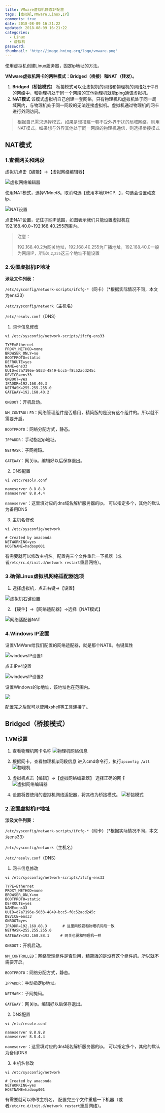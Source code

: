 ```yaml
---
title: VMware虚拟机静态IP配置
tags: [虚拟机,VMware,Linux,IP]
comments: true
date: 2018-08-09 16:21:22
updated: 2018-08-09 16:21:22
categories: 
  - Linux
  - 虚拟机
password:
thumbnail: 'http://image.hming.org/logo/vmware.png'
---
```

使用虚拟机创建Linux服务器，固定ip地址的方法。
<!-- more -->
**VMware虚拟机网卡的两种模式：Bridged（桥接）和NAT（转发）。**
1. **Bridged（桥接模式）**
桥接模式可以让虚拟机的网络和物理机的网络处于`平行`的网络中，和物理机处于同一个网段的其他物理机就能ping通该虚拟机。
2. **NAT模式**
该模式虚拟机自己创建一套网络，只有物理机和虚拟机处于同一局域网内，与物理机处于同一网段的无法连接虚拟机。虚拟机通过物理机的网卡进行外网访问。

> 根据自己需求选择模式，如果是想搭建一套不受外界干扰的局域网络，则用NAT模式。如果想与外界其他处于同一网段的物理机通信，则选择桥接模式
## NAT模式
### 1.查看网关和网段

虚拟机点击【编辑】→【虚拟网络编辑器】

![虚拟网络编辑器](http://image.hming.org/VMware虚拟机静态ip配置/vm%E8%99%9A%E6%8B%9F%E7%BD%91%E7%BB%9C%E7%BC%96%E8%BE%91%E5%99%A8.png)

使用NAT模式，选择VMnet8。取消勾选【使用本地DHCP...】，勾选会设置动态ip。

![NAT设置](http://image.hming.org/VMware虚拟机静态ip配置/NAT%E8%AE%BE%E7%BD%AE.png)

点击NAT设置，记住子网IP范围，如图表示我们只能设置虚拟机在192.168.40.0~192.168.40.255范围内。

> 注意：
>
> 192.168.40.2为网关地址，192.168.40.255为广播地址，192.168.40.0一般为网段IP，所以`0`,`2`,`255`这三个地址不能设置

### 2.设置虚拟机IP地址

**涉及文件列表：**

`/etc/sysconfig/network-scripts/ifcfg-*`（网卡）（*根据实际情况不同，本文为ens33）

`/etc/sysconfig/network`（主机名）

`/etc/resolv.conf`（DNS）

1. 网卡信息修改

`vi /etc/sysconfig/network-scripts/ifcfg-ens33`

```
TYPE=Ethernet
PROXY_METHOD=none
BROWSER_ONLY=no
BOOTPROTO=static
DEFROUTE=yes
NAME=ens33
UUID=d7a7196e-5033-4849-bcc5-f8c52acd245c
DEVICE=ens33
ONBOOT=yes
IPADDR=192.168.40.3
NETMASK=255.255.255.0
GATEWAY=192.168.40.2
```

`ONBOOT`：开机启动。

`NM_CONTROLLED`：网络管理组件是否启用，精简版的是没有这个组件的。所以就不需要开启。

`BOOTPROTO`：网络分配方式，静态。

`IPPADDR`：手动指定ip地址。

`NETMASK`：子网掩码。

`GATEWAY`：网关ip。编辑好以后保存退出。

2. DNS配置

`vi /etc/resolv.conf`

```
nameserver 8.8.8.8
nameserver 8.8.4.4
```

`nameserver`：这里填对应的dns域名解析服务器的ip。 可以指定多个，其他的默认为备用DNS

3. 主机名修改

`vi /etc/sysconfig/network`

```
# Created by anaconda
NETWORKING=yes
HOSTNAME=hadoop001
```

有需要就可以修改主机名。配置完三个文件重启一下机器（或者`/etc/rc.d/init.d/network restart`重启网络）。

### 3.确保Linux虚拟机网络适配器选项

1. 选择虚拟机，点击右键→【设置】

![虚拟机右键设置](http://image.hming.org/VMware虚拟机静态ip配置/%E8%99%9A%E6%8B%9F%E6%9C%BA%E5%8F%B3%E9%94%AE%E8%AE%BE%E7%BD%AE.png)

2. 【硬件】→【网络适配器】→选择【NAT模式】

![网络适配器NAT](http://image.hming.org/VMware虚拟机静态ip配置/%E7%BD%91%E7%BB%9C%E9%80%82%E9%85%8D%E5%99%A8NAT%E6%A8%A1%E5%BC%8F.png)

### 4.Windows IP设置

设置VMWare给我们配置的网络适配器，就是那个NAT8。右键属性

![windowsIP设置1](http://image.hming.org/VMware虚拟机静态ip配置/WindowsIP%E8%AE%BE%E7%BD%AE1.png)

点击IPv4设置

![windowsIP设置2](http://image.hming.org/VMware虚拟机静态ip配置/WindowsIP%E8%AE%BE%E7%BD%AE2.png)

设置Windows的ip地址，该地址也在范围内。

![](http://image.hming.org/VMware虚拟机静态ip配置/WindowsIP%E8%AE%BE%E7%BD%AE3.png)

配置完之后就可以使用xshell等工具连接了。

## Bridged（桥接模式）
### 1.VM设置
1. 查看物理机网卡名称
![物理机网络信息](http://image.hming.org/VMware虚拟机静态ip配置/%E7%89%A9%E7%90%86%E6%9C%BA%E7%BD%91%E7%BB%9C%E4%BF%A1%E6%81%AF.jpg)
2. 根据网卡，查看物理机ip网段信息
进入cmd命令行，执行`ipconfig /all`
![物理机](http://image.hming.org/VMware虚拟机静态ip配置/%E7%89%A9%E7%90%86%E6%9C%BAcmd%EF%BC%8Cip%E4%BF%A1%E6%81%AF.jpg)
3. 虚拟机点击【编辑】→【虚拟网络编辑器】
选择正确的网卡
![虚拟网络编辑器](http://image.hming.org/VMware虚拟机静态ip配置/vm%E6%A1%A5%E6%8E%A5%E6%A8%A1%E5%BC%8F%E7%95%8C%E9%9D%A2.jpg)

4. 设置将要使用的虚拟机网络适配器，将其改为桥接模式。
![桥接模式](http://image.hming.org/VMware虚拟机静态ip配置/%E8%99%9A%E6%8B%9F%E6%9C%BA%E6%A1%A5%E6%8E%A5%E6%A8%A1%E5%BC%8F%E8%AE%BE%E7%BD%AE.JPG)

### 2.设置虚拟机IP地址

**涉及文件列表：**

`/etc/sysconfig/network-scripts/ifcfg-*`（网卡）（*根据实际情况不同，本文为ens33）

`/etc/sysconfig/network`（主机名）

`/etc/resolv.conf`（DNS）

1. 网卡信息修改

`vi /etc/sysconfig/network-scripts/ifcfg-ens33`

```
TYPE=Ethernet
PROXY_METHOD=none
BROWSER_ONLY=no
BOOTPROTO=static
DEFROUTE=yes
NAME=ens33
UUID=d7a7196e-5033-4849-bcc5-f8c52acd245c
DEVICE=ens33
ONBOOT=yes
IPADDR=192.168.88.3       # 这里网段要和物理机网段一致
NETMASK=255.255.255.0
GATEWAY=192.168.88.1     # 网关也要和物理机一样
```

`ONBOOT`：开机启动。

`NM_CONTROLLED`：网络管理组件是否启用，精简版的是没有这个组件的。所以就不需要开启。

`BOOTPROTO`：网络分配方式，静态。

`IPPADDR`：手动指定ip地址。

`NETMASK`：子网掩码。

`GATEWAY`：网关ip。编辑好以后保存退出。

2. DNS配置

`vi /etc/resolv.conf`

```
nameserver 8.8.8.8
nameserver 8.8.4.4
```

`nameserver`：这里填对应的dns域名解析服务器的ip。 可以指定多个，其他的默认为备用DNS

3. 主机名修改

`vi /etc/sysconfig/network`

```
# Created by anaconda
NETWORKING=yes
HOSTNAME=hadoop001
```

有需要就可以修改主机名。
配置完三个文件重启一下机器（或者`/etc/rc.d/init.d/network restart`重启网络）。

